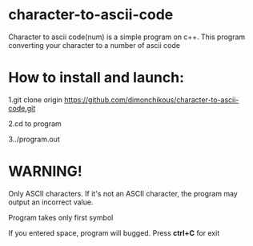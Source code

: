 # character-to-ascii-code
Character to ascii code(num) is a simple program on c++. This program converting your character to a number of ascii code

# How to install and launch:

1.git clone origin https://github.com/dimonchikous/character-to-ascii-code.git

2.cd to program

3../program.out


# WARNING!
Only ASCII characters. If it's not an ASCII character, the program may output an incorrect value.

Program takes only first symbol

If you entered space, program will bugged. Press **ctrl+C** for exit
